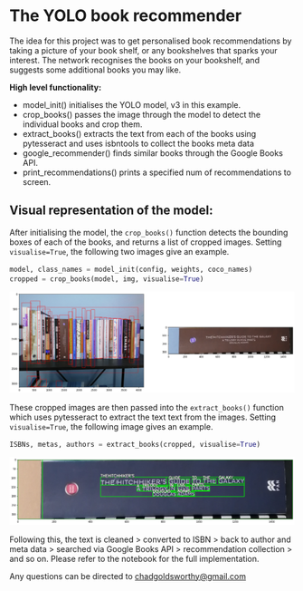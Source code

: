 <h1>The YOLO book recommender</h1>
The idea for this project was to get personalised book recommendations by taking a picture of your book shelf, or any bookshelves that sparks your interest. The network recognises the books on your bookshelf, and suggests some additional books you may like.

<b>High level functionality:</b>

* model_init() initialises the YOLO model, v3 in this example.
* crop_books() passes the image through the model to detect the individual books and crop them.
* extract_books() extracts the text from each of the books using pytesseract and uses isbntools to collect the books meta data
* google_recommender() finds similar books through the Google Books API.
* print_recommendations() prints a specified num of recommendations to screen. 

<h2>Visual representation of the model:</h2>

After initialising the model, the ```crop_books()``` function detects the bounding boxes of each of the books, 
and returns a list of cropped images. Setting ```visualise=True```, the following two images give an example. 
```python
model, class_names = model_init(config, weights, coco_names)
cropped = crop_books(model, img, visualise=True) 
```
![book bounding boxes and cropped book](https://github.com/chadgoldsworthy/yolo_book_recommender/blob/main/readme_imgs/crop_books.png?raw=true)

These cropped images are then passed into the ```extract_books()``` function which uses pytesseract to extract the text text from the images. Setting ```visualise=True```, the following image gives an example. 

```python
ISBNs, metas, authors = extract_books(cropped, visualise=True)
```

![pytesseract predictions on cropped book](https://github.com/chadgoldsworthy/yolo_book_recommender/blob/main/readme_imgs/extract_books.png?raw=true)


Following this, the text is cleaned > converted to ISBN > back to author and meta data > searched via Google Books API > recommendation collection > and so on. Please refer to the notebook for the full implementation. 

Any questions can be directed to <a >chadgoldsworthy@gmail.com</a>
